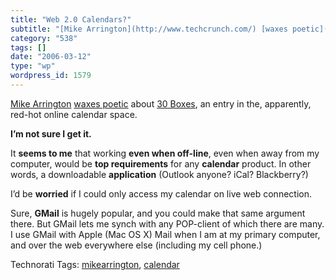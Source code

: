 ```yaml
---
title: "Web 2.0 Calendars?"
subtitle: "[Mike Arrington](http://www.techcrunch.com/) [waxes poetic](http://www.techcrunch.com/2006/03/11/30-..."
category: "538"
tags: []
date: "2006-03-12"
type: "wp"
wordpress_id: 1579
---
```

[Mike Arrington](http://www.techcrunch.com/) [waxes poetic](http://www.techcrunch.com/2006/03/11/30-boxes-ready-to-take-out-online-calendar-space/) about [30 Boxes](http://www.30boxes.com/), an entry in the, apparently, red-hot online calendar space. 

**I’m not sure I get it.**

It **seems to me** that working **even when off-line**, even when away from my computer, would be **top requirements** for any **calendar** product. In other words, a downloadable **application** (Outlook anyone? iCal? Blackberry?)

I’d be **worried** if I could only access my calendar on live web connection.

Sure, **GMail** is hugely popular, and you could make that same argument there. But GMail lets me synch with any POP-client of which there are many. I use GMail with Apple (Mac OS X) Mail when I am at my primary computer, and over the web everywhere else (including my cell phone.) 

Technorati Tags: [mikearrington](http://www.technorati.com/tag/mikearrington), [calendar](http://www.technorati.com/tag/calendar)